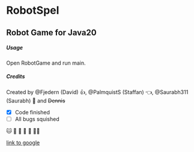 # RobotSpel
## Robot Game for Java20

##### Usage
Open RobotGame and run main. 

##### Credits
Created by @Fjedern (David) :+1:, @PalmquistS (Staffan) :point_left:, @Saurabh311 (Saurabh) :knife: and ~~Dennis~~

- [x] Code finished
- [ ] All bugs squished

:cat: :avocado: :unicorn: :badger: :strawberry: :walking_man:

[link to google](http://google.com)




